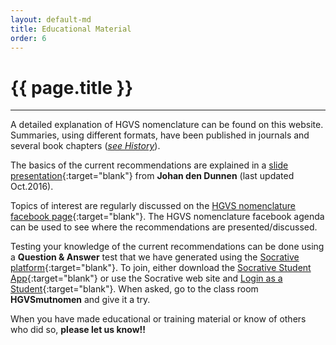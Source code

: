 ```yaml
---
layout: default-md
title: Educational Material
order: 6
---
```


# {{ page.title }}

* * * 

A detailed explanation of HGVS nomenclature can be found on this website. Summaries, using different formats, have been published in journals and several book chapters ([_see History_](/history/)).

The basics of the current recommendations are explained in a [slide presentation](http://www.hgvs.org/varnomen/HGVS-basics2016.pdf){:target="blank"} from **Johan den Dunnen** (last updated Oct.2016).

Topics of interest are regularly discussed on the [HGVS nomenclature facebook page](https://www.facebook.com/HGVSmutnomen){:target="blank"}. The HGVS nomenclature facebook agenda can be used to see where the recommendations are presented/discussed.

Testing your knowledge of the current recommendations can be done using a **Question & Answer** test that we have generated using the [Socrative platform](http://www.socrative.com){:target="blank"}. To join, either download the [Socrative Student App](http://www.socrative.com/apps.php){:target="blank"} or use the Socrative web site and [Login as a Student](https://b.socrative.com/login/student/){:target="blank"}. When asked, go to the class room **HGVSmutnomen** and give it a try.

When you have made educational or training material or know of others who did so, **please let us know!!**

